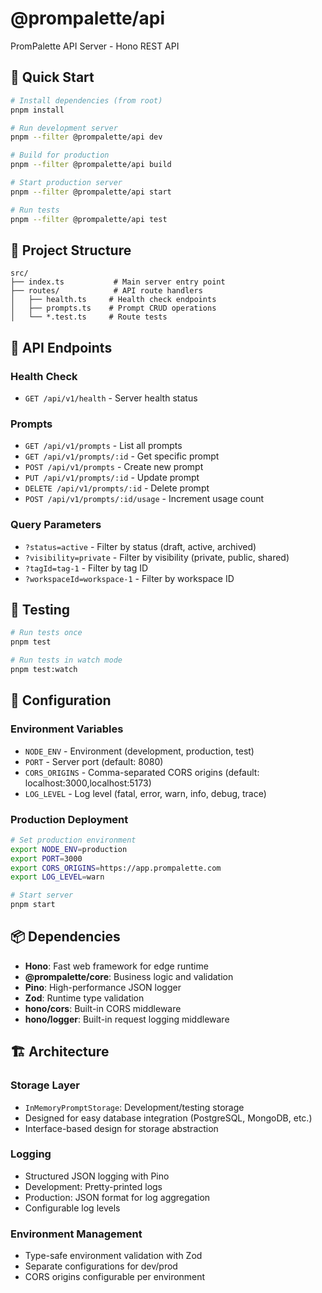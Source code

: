 # @prompalette/api

PromPalette API Server - Hono REST API

## 🚀 Quick Start

```bash
# Install dependencies (from root)
pnpm install

# Run development server
pnpm --filter @prompalette/api dev

# Build for production
pnpm --filter @prompalette/api build

# Start production server
pnpm --filter @prompalette/api start

# Run tests
pnpm --filter @prompalette/api test
```

## 📁 Project Structure

```
src/
├── index.ts           # Main server entry point
├── routes/            # API route handlers
│   ├── health.ts     # Health check endpoints
│   ├── prompts.ts    # Prompt CRUD operations
│   └── *.test.ts     # Route tests
```

## 🔌 API Endpoints

### Health Check
- `GET /api/v1/health` - Server health status

### Prompts
- `GET /api/v1/prompts` - List all prompts
- `GET /api/v1/prompts/:id` - Get specific prompt
- `POST /api/v1/prompts` - Create new prompt
- `PUT /api/v1/prompts/:id` - Update prompt
- `DELETE /api/v1/prompts/:id` - Delete prompt
- `POST /api/v1/prompts/:id/usage` - Increment usage count

### Query Parameters
- `?status=active` - Filter by status (draft, active, archived)
- `?visibility=private` - Filter by visibility (private, public, shared)
- `?tagId=tag-1` - Filter by tag ID
- `?workspaceId=workspace-1` - Filter by workspace ID

## 🧪 Testing

```bash
# Run tests once
pnpm test

# Run tests in watch mode
pnpm test:watch
```

## 🔧 Configuration

### Environment Variables
- `NODE_ENV` - Environment (development, production, test)
- `PORT` - Server port (default: 8080)
- `CORS_ORIGINS` - Comma-separated CORS origins (default: localhost:3000,localhost:5173)
- `LOG_LEVEL` - Log level (fatal, error, warn, info, debug, trace)

### Production Deployment
```bash
# Set production environment
export NODE_ENV=production
export PORT=3000
export CORS_ORIGINS=https://app.prompalette.com
export LOG_LEVEL=warn

# Start server
pnpm start
```

## 📦 Dependencies

- **Hono**: Fast web framework for edge runtime
- **@prompalette/core**: Business logic and validation
- **Pino**: High-performance JSON logger
- **Zod**: Runtime type validation
- **hono/cors**: Built-in CORS middleware
- **hono/logger**: Built-in request logging middleware

## 🏗️ Architecture

### Storage Layer
- `InMemoryPromptStorage`: Development/testing storage
- Designed for easy database integration (PostgreSQL, MongoDB, etc.)
- Interface-based design for storage abstraction

### Logging
- Structured JSON logging with Pino
- Development: Pretty-printed logs
- Production: JSON format for log aggregation
- Configurable log levels

### Environment Management
- Type-safe environment validation with Zod
- Separate configurations for dev/prod
- CORS origins configurable per environment